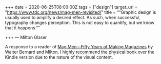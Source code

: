+++
date = 2020-06-25T08:00:00Z
tags = ["design"]
target_url = "https://www.tdc.org/news/mag-men-revisited/"
title = "\"Graphic design is usually used to amplify a desired effect. As such, when successful, typography changes perception. This is not easy to quantify, but we know that it happens.\""

+++
— Milton Glaser

A response to a reader of [Mag Men—Fifty Years of Making Magazines](https://www.amazon.com/Mag-Men-Fifty-Making-Magazines/dp/0231191804 "Mag Men—Fifty Years of Making Magazines") by Walter Bernard and Milton. I highly recommend the physical book over the Kindle version due to the nature of the visual content.